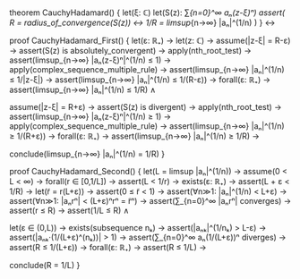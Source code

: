 theorem CauchyHadamard() {
  let(ξ: ℂ)
  let(S(z): ∑_{n=0}^∞ aₙ(z-ξ)ⁿ)
  assert(
    R = radius_of_convergence(S(z)) ↔ 
    1/R = limsup_{n→∞} |aₙ|^(1/n)
  )
} ↔

proof CauchyHadamard_First() {
  let(ε: ℝ₊) →
  let(z: ℂ) →
  assume(|z-ξ| = R-ε) →
  assert(S(z) is absolutely_convergent) →
  apply(nth_root_test) →
  assert(limsup_{n→∞} |aₙ(z-ξ)ⁿ|^(1/n) ≤ 1) →
  apply(complex_sequence_multiple_rule) →
  assert(limsup_{n→∞} |aₙ|^(1/n) ≤ 1/|z-ξ|) →
  assert(limsup_{n→∞} |aₙ|^(1/n) ≤ 1/(R-ε)) →
  forall(ε: ℝ₊) →
  assert(limsup_{n→∞} |aₙ|^(1/n) ≤ 1/R) ∧

  assume(|z-ξ| = R+ε) →
  assert(S(z) is divergent) →
  apply(nth_root_test) →
  assert(limsup_{n→∞} |aₙ(z-ξ)ⁿ|^(1/n) ≥ 1) →
  apply(complex_sequence_multiple_rule) →
  assert(limsup_{n→∞} |aₙ|^(1/n) ≥ 1/(R+ε)) →
  forall(ε: ℝ₊) →
  assert(limsup_{n→∞} |aₙ|^(1/n) ≥ 1/R) →
  
  conclude(limsup_{n→∞} |aₙ|^(1/n) = 1/R)
}

proof CauchyHadamard_Second() {
  let(L = limsup |aₙ|^(1/n)) →
  assume(0 < L < ∞) →
  forall(r ∈ [0,1/L]) →
  assert(L < 1/r) →
  exists(ε: ℝ₊) →
  assert(L + ε < 1/R) →
  let(r̃ = r(L+ε)) →
  assert(0 ≤ r̃ < 1) →
  assert(∀n≫1: |aₙ|^(1/n) < L+ε) →
  assert(∀n≫1: |aₙrⁿ| < (L+ε)ⁿrⁿ = r̃ⁿ) →
  assert(∑_{n=0}^∞ |aₙrⁿ| converges) →
  assert(r ≤ R) →
  assert(1/L ≤ R) ∧

  let(ε ∈ (0,L)) →
  exists(subsequence nₖ) →
  assert(|aₙₖ|^(1/nₖ) > L-ε) →
  assert(|aₙₖ·(1/(L+ε)^(nₖ))| > 1) →
  assert(∑_{n=0}^∞ aₙ(1/(L+ε))ⁿ diverges) →
  assert(R ≤ 1/(L+ε)) →
  forall(ε: ℝ₊) →
  assert(R ≤ 1/L) →
  
  conclude(R = 1/L)
}